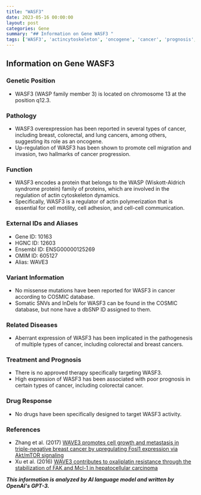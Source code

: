 ```yaml
---
title: "WASF3"
date: 2023-05-16 00:00:00
layout: post
categories: Gene
summary: "## Information on Gene WASF3 "
tags: ['WASF3', 'actincytoskeleton', 'oncogene', 'cancer', 'prognosis', 'cellmotility', 'celladhesion', 'drugresponse']
---
```


## Information on Gene WASF3 

### Genetic Position

* WASF3 (WASP family member 3) is located on chromosome 13 at the position q12.3.

### Pathology

* WASF3 overexpression has been reported in several types of cancer, including breast, colorectal, and lung cancers, among others, suggesting its role as an oncogene. 
* Up-regulation of WASF3 has been shown to promote cell migration and invasion, two hallmarks of cancer progression.

### Function

* WASF3 encodes a protein that belongs to the WASP (Wiskott-Aldrich syndrome protein) family of proteins, which are involved in the regulation of actin cytoskeleton dynamics.
* Specifically, WASF3 is a regulator of actin polymerization that is essential for cell motility, cell adhesion, and cell-cell communication.

### External IDs and Aliases

* Gene ID: 10163
* HGNC ID: 12603
* Ensembl ID: ENSG00000125269
* OMIM ID: 605127
* Alias: WAVE3

### Variant Information

* No missense mutations have been reported for WASF3 in cancer according to COSMIC database.
* Somatic SNVs and InDels for WASF3 can be found in the COSMIC database, but none have a dbSNP ID assigned to them.

### Related Diseases

* Aberrant expression of WASF3 has been implicated in the pathogenesis of multiple types of cancer, including colorectal and breast cancers.

### Treatment and Prognosis

* There is no approved therapy specifically targeting WASF3.
* High expression of WASF3 has been associated with poor prognosis in certain types of cancer, including colorectal cancer.

### Drug Response

* No drugs have been specifically designed to target WASF3 activity.

### References

* Zhang et al. (2017) [WAVE3 promotes cell growth and metastasis in triple-negative breast cancer by upregulating Fosl1 expression via Akt/mTOR signaling]([Click](https://doi.org/10.1038/cddis.2016.468))
* Xu et al. (2016) [WAVE3 contributes to oxaliplatin resistance through the stabilization of FAK and Mcl-1 in hepatocellular carcinoma]([Click](https://doi.org/10.1016/j.canlet.2016.07.034))

**_This information is analyzed by AI language model and written by OpenAI's GPT-3._**